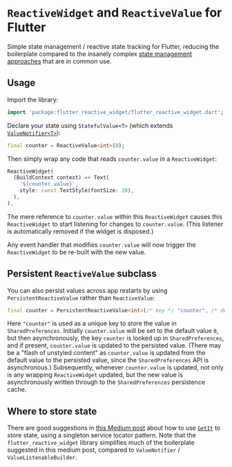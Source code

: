 # `ReactiveWidget` and `ReactiveValue` for Flutter

Simple state management / reactive state tracking for Flutter, reducing the boilerplate compared to the insanely complex [state management approaches](https://docs.flutter.dev/development/data-and-backend/state-mgmt/options) that are in common use.

## Usage

Import the library:

```dart
import 'package:flutter_reactive_widget/flutter_reactive_widget.dart';
```

Declare your state using `StatefulValue<T>` (which extends [`ValueNotifier<T>`](https://api.flutter.dev/flutter/foundation/ValueNotifier-class.html)):

```dart
final counter = ReactiveValue<int>(0);
```

Then simply wrap any code that reads `counter.value` in a `ReactiveWidget`:

```dart
ReactiveWidget(
  (BuildContext context) => Text(
    '${counter.value}',
    style: const TextStyle(fontSize: 20),
  ),
),
```

The mere reference to `counter.value` within this `ReactiveWidget` causes this `ReactiveWidget` to start listening for changes to `counter.value`. (This listener is automatically removed if the widget is disposed.)

Any event handler that modifies `counter.value` will now trigger the `ReactiveWidget` to be re-built with the new value.

## Persistent `ReactiveValue` subclass

You can also persist values across app restarts by using `PersistentReactiveValue` rather than `ReactiveValue`:

```dart
final counter = PersistentReactiveValue<int>(/* key */ "counter", /* defaultValue */ 0);
```

Here `"counter"` is used as a unique key to store the value in `SharedPreferences`. Initially `counter.value` will be set to the default value `0`, but then asynchronously, the key `counter` is looked up in `SharedPreferences`, and if present, `counter.value` is updated to the persisted value. (There may be a "flash of unstyled content" as `counter.value` is updated from the default value to the persisted value, since the `SharedPreferences` API is asynchronous.) Subsequently, whenever `counter.value` is updated, not only is any wrapping `ReactiveWidget` updated, but the new value is asynchronously written through to the `SharedPreferences` persistence cache.

## Where to store state

There are good suggestions in [this Medium post](https://suragch.medium.com/flutter-state-management-for-minimalists-4c71a2f2f0c1) about how to use [`GetIt`](https://pub.dev/packages/get_it) to store state, using a singleton service locator pattern. Note that the `flutter_reactive_widget` library simplifies much of the boilerplate suggested in this medium post, compared to `ValueNotifier` / `ValueListenableBuilder`.
